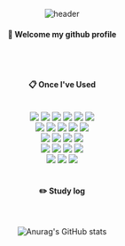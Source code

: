 <div align="center"> 

![header](https://capsule-render.vercel.app/api?type=waving&color=87CEEB&height=200&section=header&text=DataScience&fontColor=fffdf3&fontSize=50&animation=fadeIn&fontAlignY=55&desc=%20&descAlignY=62&descAlign=62)
  
####  :wave: Welcome my github profile

  
 <br/>
 <br/>
  
####  :clipboard: Once I've Used 
  
 <br/>
  
<img src="https://img.shields.io/badge/Python-3776AB?style=for-the-badge&logo=VisualStudioCode&logoColor=white">
<img src="https://img.shields.io/badge/PyTorch-EE4C2C?style=for-the-badge&logo=VisualStudioCode&logoColor=white">
<img src="https://img.shields.io/badge/TensorFlow-FF6F00?style=for-the-badge&logo=VisualStudioCode&logoColor=white">
<img src="https://img.shields.io/badge/Keras-D00000?style=for-the-badge&logo=VisualStudioCode&logoColor=white">
<img src="https://img.shields.io/badge/pandas-150458?style=for-the-badge&logo=VisualStudioCode&logoColor=white">
<img src="https://img.shields.io/badge/FastAPI-009688?style=for-the-badge&logo=VisualStudioCode&logoColor=white">
 <br/>
<img src="https://img.shields.io/badge/DBeaver-382923?style=for-the-badge&logo=VisualStudioCode&logoColor=white">
<img src="https://img.shields.io/badge/PostgreSQL-4169E1?style=for-the-badge&logo=VisualStudioCode&logoColor=white">
<img src="https://img.shields.io/badge/MariaDB-003545?style=for-the-badge&logo=VisualStudioCode&logoColor=white">
<img src="https://img.shields.io/badge/Oracle-F80000?style=for-the-badge&logo=Oracle&logoColor=white"> 
<img src="https://img.shields.io/badge/MySQL-4479A1?style=for-the-badge&logo=MySQL&logoColor=white">
 <br/>
<img src="https://img.shields.io/badge/Git-F05032?style=for-the-badge&logo=VisualStudioCode&logoColor=white">
<img src="https://img.shields.io/badge/github-181717?style=for-the-badge&logo=github&logoColor=white">
<img src="https://img.shields.io/badge/PyCharm-000000?style=for-the-badge&logo=VisualStudioCode&logoColor=white">
<img src="https://img.shields.io/badge/VSCode-007ACC?style=for-the-badge&logo=VisualStudioCode&logoColor=white">
 <br/>
<img src="https://img.shields.io/badge/Slack-4A154B?style=for-the-badge&logo=VisualStudioCode&logoColor=white">
<img src="https://img.shields.io/badge/FileZilla-BF0000?style=for-the-badge&logo=VisualStudioCode&logoColor=white">
<img src="https://img.shields.io/badge/Sourcetree-0052CC?style=for-the-badge&logo=VisualStudioCode&logoColor=white">
<img src="https://img.shields.io/badge/VirtualBox-183A61?style=for-the-badge&logo=VisualStudioCode&logoColor=white">
 <br/>
<img src="https://img.shields.io/badge/Linux-FCC624?style=for-the-badge&logo=VisualStudioCode&logoColor=white">
<img src="https://img.shields.io/badge/LinuxServer-DA3B8A?style=for-the-badge&logo=VisualStudioCode&logoColor=white">
<img src="https://img.shields.io/badge/Ubuntu-E95420?style=for-the-badge&logo=VisualStudioCode&logoColor=white">

   <br/>
   <br/>
 
#### :pencil2: Study log
 
  <br/>
  
![Anurag's GitHub stats](https://github-readme-stats.vercel.app/api?username=BOKZA&show_icons=true&theme=shadow_green)
</div>
